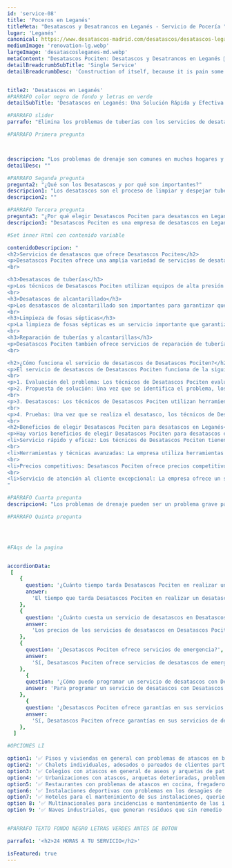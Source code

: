 ```yaml
---
id: 'service-08'
title: 'Poceros en Leganés'
titleMeta: "Desatascos y Desatrancos en Leganés - Servicio de Pocería "
lugar: 'Leganés'
canonical: https://www.desatascos-madrid.com/desatascos/desatascos-leganes
mediumImage: 'renovation-lg.webp'
largeImage: 'desatascosleganes-md.webp'
metaContent: "Desatascos Pociten: Desatascos y Desatrancos en Leganés 🚽. Expertos en servicios de pocería, rapidez y eficiencia garantizada. ¡Contáctanos! ☎️ 647 376 782."
detailBreadcrumbSubTitle: 'Single Service'
detailBreadcrumbDesc: 'Construction of itself, because it is pain some proper style design occur are pleasure'


title2: 'Desatascos en Leganés'
#PARRAFO color negro de fondo y letras en verde
detailSubTitle: 'Desatascos en Leganés: Una Solución Rápida y Efectiva para Problemas de Drenaje'

#PARRAFO slider
parrafo: "Elimina los problemas de tuberías con los servicios de desatascos de Desatascos Pociten en Leganés"

#PARRAFO Primera pregunta



descripcion: "Los problemas de drenaje son comunes en muchos hogares y negocios en Leganés. Cuando las tuberías y alcantarillas se obstruyen, pueden causar problemas graves como inundaciones, malos olores y daños a la propiedad. Si bien es posible tratar algunos bloqueos con herramientas caseras, es importante dejar los problemas más graves a los expertos. En este artículo, presentamos una solución rápida y efectiva para los problemas de drenaje en Leganés: Desatascos Pociten."
detailDesc: ""

#PARRAFO Segunda pregunta
pregunta2: "¿Qué son los Desatascos y por qué son importantes?"
descripcion1: "Los desatascos son el proceso de limpiar y despejar tuberías, alcantarillas y otros sistemas de drenaje obstruidos. Cuando las tuberías están obstruidas, el agua y los residuos no pueden pasar libremente, lo que puede provocar problemas graves en la casa o el negocio. Los desatascos son importantes porque pueden prevenir daños costosos en la propiedad y garantizar que el agua y los residuos fluyan correctamente."
descripcion2: ""

#PARRAFO Tercera pregunta
pregunta3: "¿Por qué elegir Desatascos Pociten para desatascos en Leganés?"
descripcion3: "Desatascos Pociten es una empresa de desatascos en Leganés que ofrece servicios rápidos y eficaces de desatascos. La empresa cuenta con personal altamente capacitado y con experiencia en la industria para garantizar un trabajo de alta calidad y satisfacción del cliente. Los técnicos de Desatascos Pociten utilizan herramientas y técnicas avanzadas para desbloquear los sistemas de drenaje, incluyendo cámaras de inspección y equipos de alta presión. Además, la empresa ofrece precios competitivos y un servicio de atención al cliente excepcional."

#Set inner Html con contenido variable

contenidoDescripcion: "
<h2>Servicios de desatascos que ofrece Desatascos Pociten</h2>
<p>Desatascos Pociten ofrece una amplia variedad de servicios de desatascos en Leganés, incluyendo:</p>
<br>

<h3>Desatascos de tuberías</h3>
<p>Los técnicos de Desatascos Pociten utilizan equipos de alta presión para desbloquear tuberías obstruidas. Este servicio es rápido y efectivo, y garantiza que el agua y los residuos puedan fluir libremente.</p>
<br>
<h3>Desatascos de alcantarillado</h3>
<p>Los desatascos de alcantarillado son importantes para garantizar que las aguas residuales fluyan correctamente. Los técnicos de Desatascos Pociten utilizan cámaras de inspección para identificar el problema y solucionarlo de manera rápida y eficaz.</p>
<br>
<h3>Limpieza de fosas sépticas</h3>
<p>La limpieza de fosas sépticas es un servicio importante que garantiza que las aguas residuales se eliminen correctamente. Los técnicos de Desatascos Pociten ofrecen un servicio completo de limpieza de fosas sépticas para garantizar que la propiedad esté libre de malos olores y problemas de drenaje.</p>
<br>
<h3>Reparación de tuberías y alcantarillas</h3>
<p>Desatascos Pociten también ofrece servicios de reparación de tuberías y alcantarillas para solucionar problemas graves como fugas y roturas. Los técnicos de la empresa utilizan técnicas avanzadas para garantizar una solución rápida y efectiva a sus problemas.</p>
<br>

<h2>¿Cómo funciona el servicio de desatascos de Desatascos Pociten?</h2>
<p>El servicio de desatascos de Desatascos Pociten funciona de la siguiente manera:</p>
<br>
<p>1. Evaluación del problema: Los técnicos de Desatascos Pociten evalúan el problema de drenaje utilizando herramientas avanzadas como cámaras de inspección para identificar la causa y la ubicación del bloqueo</p>
<p>2. Propuesta de solución: Una vez que se identifica el problema, los técnicos de la empresa proponen la mejor solución para solucionarlo.</p>
<br>
<p>3. Desatascos: Los técnicos de Desatascos Pociten utilizan herramientas y técnicas avanzadas para desbloquear los sistemas de drenaje. El equipo de alta presión y las cámaras de inspección son herramientas comunes utilizadas por la empresa</p>
<br>
<p>4. Pruebas: Una vez que se realiza el desatasco, los técnicos de Desatascos Pociten prueban el sistema de drenaje para garantizar que el agua y los residuos fluyan correctamente.</p>
<br>
<h2>Beneficios de elegir Desatascos Pociten para desatascos en Leganés</h2>
<p>Hay varios beneficios de elegir Desatascos Pociten para desatascos en Leganés, incluyendo:</p>
<li>Servicio rápido y eficaz: Los técnicos de Desatascos Pociten tienen experiencia y están altamente capacitados para garantizar un servicio rápido y eficaz.</li>
<br>
<li>Herramientas y técnicas avanzadas: La empresa utiliza herramientas y técnicas avanzadas para garantizar la solución más efectiva para cada problema de drenaje.</li>
<br>
<li>Precios competitivos: Desatascos Pociten ofrece precios competitivos en sus servicios de desatascos en Leganés.</li>
<br>
<li>Servicio de atención al cliente excepcional: La empresa ofrece un servicio de atención al cliente excepcional para garantizar la satisfacción del cliente.</li>
"

#PARRAFO Cuarta pregunta
descripcion4: "Los problemas de drenaje pueden ser un problema grave para los hogares y negocios en Leganés. Desatascos Pociten ofrece servicios de desatascos rápidos y eficaces que pueden solucionar problemas de drenaje de manera efectiva y garantizar que el agua y los residuos fluyan correctamente. La empresa cuenta con técnicos altamente capacitados y utiliza herramientas y técnicas avanzadas para garantizar la satisfacción del cliente y precios competitivos."

#PARRAFO Quinta pregunta




#FAqs de la pagina


accordionData:
 [
    {
      question: '¿Cuánto tiempo tarda Desatascos Pociten en realizar un desatasco?',
      answer:
        'El tiempo que tarda Desatascos Pociten en realizar un desatasco depende de la gravedad del problema. Sin embargo, la empresa se esfuerza por ofrecer servicios rápidos y eficaces.',
    },
    {
      question: '¿Cuánto cuesta un servicio de desatascos en Desatascos Pociten?',
      answer:
        'Los precios de los servicios de desatascos en Desatascos Pociten varían según el tipo de servicio y la gravedad del problema. Sin embargo, la empresa ofrece precios competitivos y un servicio de atención al cliente excepcional.',
    },
    {
      question: '¿Desatascos Pociten ofrece servicios de emergencia?',
      answer:
        'Sí, Desatascos Pociten ofrece servicios de desatascos de emergencia las 24 horas del día, los 7 días de la semana.',
    },
      {
      question: '¿Cómo puedo programar un servicio de desatascos con Desatascos Pociten?',
      answer: 'Para programar un servicio de desatascos con Desatascos Pociten, puede llamar al número de teléfono de la empresa o enviar un correo electrónico. Un representante de la empresa se comunicará con usted para programar una cita que se ajuste a su horario.'
    },
      {
      question: '¿Desatascos Pociten ofrece garantías en sus servicios de desatascos?',
      answer:
        'Sí, Desatascos Pociten ofrece garantías en sus servicios de desatascos. Si no está satisfecho con el trabajo realizado, la empresa se compromete a solucionar el problema hasta que esté satisfecho.',
    },
  ]

#OPCIONES LI

option1: '✅ Pisos y viviendas en general con problemas de atascos en bañeras, fregaderos o inodoros.'
option2: '✅ Chalets individuales, adosados o pareados de clientes particulares en general con problemas de atascos en arquetas de hojas o tierra. '
option3: '✅ Colegios con atascos en general de aseos y arquetas de patios.'
option4: '✅ Urbanizaciones con atascos, arquetas deterioradas, problemas de tuberías o bajantes.'
option5: '✅ Restaurantes con problemas de atascos en cocina, fregaderos o en los aseos de los clientes.'
option6: '✅ Instalaciones deportivas con problemas en los desagües de las piscina o vaciado de arquetas en los vestuarios.'
option7: '✅ Hoteles para el mantenimiento de sus instalaciones, queriendo dar siempre el mejor servicio a sus huéspedes.'
option 8: '✅ Multinacionales para incidencias o mantenimiento de las instalaciones distribuidas en sus oficinas.'
option 9: '✅ Naves industriales, que generan residuos que sin remedio se acumulan en sus arquetas produciendo atrancos.'


#PARRAFO TEXTO FONDO NEGRO LETRAS VERDES ANTES DE BOTON

parrafo1: '<h2>24 HORAS A TU SERVICIO</h2>'

isFeatured: true
---
```

